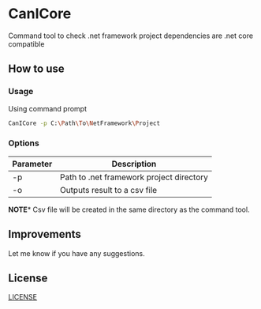 # CanICore
Command tool to check .net framework project dependencies are .net core compatible

## How to use

### Usage

Using command prompt
```bash
CanICore -p C:\Path\To\NetFramework\Project 
```

### Options

| Parameter | Description |
|----------|-------------|
| -p        | Path to .net framework project directory |
| -o        | Outputs result to a csv file |

**NOTE*** Csv file will be created in the same directory as the command tool.

## Improvements
Let me know if you have any suggestions.

## License
[LICENSE](LICENSE.md)

